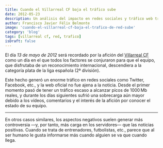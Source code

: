 ```yaml
---
title: Cuando el Villarreal CF baja el tráfico sube
date: 2012-05-23
description: Un análisis del impacto en redes sociales y tráfico web tras el descenso del Villarreal CF a la segunda división, destacando cómo las noticias negativas generan mayor interacción.
author: Francisco Javier Félix Belmonte
image: 'cuando-el-villarreal-cf-baja-el-trafico-de-red-sube'
category: 'blog'
tags: [villarreal cf, red, trafico]
isDraft: false
---
```


El día *13 de mayo de 2012* será recordado por la afición del [Villarreal CF](http://www.villarrealcf.es) como un día en el que todos los factores se conjuraron para que el equipo, que disfrutaba de un reconocimiento internacional, descendiera a la categoría plata de la liga española (2ª división).

Este hecho generó un enorme tráfico en redes sociales como Twitter, Facebook, etc., y la web oficial no fue ajena a la noticia. Desde el primer momento pasó de tener un tráfico escaso a alcanzar picos de 1000 Mb reales, y durante los días siguientes sufrió una sobrecarga aún mayor debido a los vídeos, comentarios y el interés de la afición por conocer el estado de su equipo.

---

En otros casos similares, los aspectos negativos suelen generar más controversia —y, por tanto, más carga en los servidores— que las noticias positivas. Cuando se trata de entrenadores, futbolistas, etc., parece que al ser humano le gusta informarse más cuando alguien se va que cuando llega.
